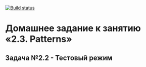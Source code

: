 [![Build status](https://ci.appveyor.com/api/projects/status/s6y7ciel9f0hmqtb?svg=true)](https://ci.appveyor.com/project/AshurMezan/netologi-carddeliverypatterns-task-2)

# Домашнее задание к занятию «2.3. Patterns»

## Задача №2.2 - Тестовый режим
